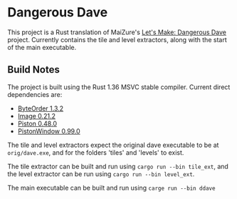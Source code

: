# Dangerous Dave
This project is a Rust translation of MaiZure's [Let's Make: Dangerous Dave](https://github.com/MaiZure/lmdave) project.
Currently contains the tile and level extractors, along with the start of the main executable.

## Build Notes
The project is built using the Rust 1.36 MSVC stable compiler. Current direct dependencies are:

* [ByteOrder 1.3.2](https://crates.io/crates/byteorder)
* [Image 0.21.2](https://crates.io/crates/image)
* [Piston 0.48.0](https://crates.io/crates/piston)
* [PistonWindow 0.99.0](https://crates.io/crates/piston_window)


The tile and level extractors expect the original dave executable to be at `orig/dave.exe`, and for the folders 'tiles' and 'levels' to exist.

The tile extractor can be built and run using `cargo run --bin tile_ext`, and the level extractor can be run using `cargo run --bin level_ext`.

The main executable can be built and run using `carge run --bin ddave`
